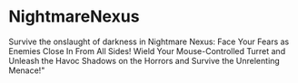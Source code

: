 # NightmareNexus
Survive the onslaught of darkness in Nightmare Nexus: 
Face Your Fears as Enemies Close In From All Sides!
Wield Your Mouse-Controlled Turret and Unleash the Havoc Shadows on the Horrors and Survive the Unrelenting Menace!"
